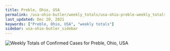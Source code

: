 ```yaml
---
title: Preble, Ohio, USA
permalink: /usa-ohio-butler/weekly_totals/usa-ohio-preble-weekly_totals.html
last_updated: Dec 20, 2021
keywords: ["Preble, Ohio, USA", "weekly totals"]
sidebar: usa-ohio-butler_sidebar
---
```


![Weekly Totals of Confirmed Cases for Preble, Ohio, USA](/covid_tracker/images/graphs/usa-ohio-preble-weekly_totals_graph.png)
